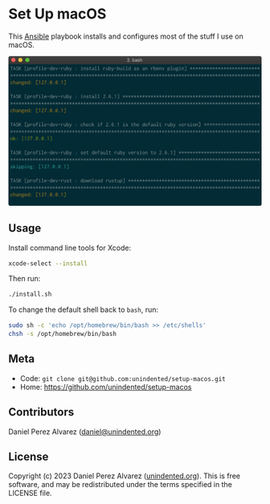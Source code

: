 # Set Up macOS

This [Ansible](https://www.ansible.com/) playbook installs and configures most of the stuff I use on macOS.

![Screenshot of terminal](./docs/screenshot.png)

## Usage

Install command line tools for Xcode:

```sh
xcode-select --install
```

Then run:

```sh
./install.sh
```

To change the default shell back to `bash`, run:

```sh
sudo sh -c 'echo /opt/homebrew/bin/bash >> /etc/shells'
chsh -s /opt/homebrew/bin/bash
```

## Meta

- Code: `git clone git@github.com:unindented/setup-macos.git`
- Home: <https://github.com/unindented/setup-macos>

## Contributors

Daniel Perez Alvarez ([daniel@unindented.org](mailto:daniel@unindented.org))

## License

Copyright (c) 2023 Daniel Perez Alvarez ([unindented.org](https://unindented.org/)). This is free software, and may be redistributed under the terms specified in the LICENSE file.
